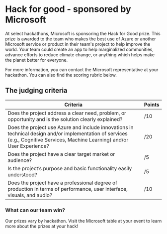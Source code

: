 # Hack for good - sponsored by Microsoft

At select hackathons, Microsoft is sponsoring the Hack for Good prize. This prize is awarded to the team who makes the best use of Azure or another Microsoft service or product in their team's project to help improve the world. Your team could create an app to help marginalized communities, advance efforts to reduce climate change, or anything which helps make the planet better for everyone.

For more information, you can contact the Microsoft representative at your hackathon. You can also find the scoring rubric below.

## The judging criteria

| Criteria                                                                                                                                                                      | Points |
| ----------------------------------------------------------------------------------------------------------------------------------------------------------------------------- | ------ |
| Does the project address a clear need, problem, or opportunity and is the solution clearly explained?                                                                         | /10    |
| Does the project use Azure and include innovations in technical design and/or implementation of services (e.g., Cognitive Services, Machine Learning) and/or User Experience? | /20    |
| Does the project have a clear target market or audience?                                                                                                                      | /5     |
| Is the project’s purpose and basic functionality easily understood?                                                                                                           | /5     |
| Does the project have a professional degree of production in terms of performance, user interface, visuals, and audio?                                                        | /10    |

### What can our team win?

Our prizes vary by hackathon. Visit the Microsoft table at your event to learn more about the prizes at your hack!
